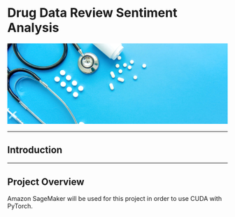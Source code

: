 # Drug Data Review Sentiment Analysis

<img src="/header/header1.jpg" width="600">

---

## Introduction


---

## Project Overview

Amazon SageMaker will be used for this project in order to use CUDA with PyTorch.
